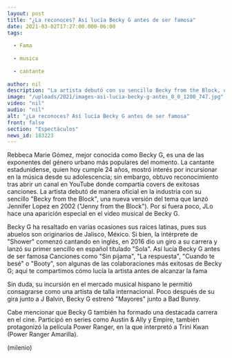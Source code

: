 ```yaml
---
layout: post
title: "¿La reconoces? Así lucía Becky G antes de ser famosa"
date: 2021-03-02T17:27:00.000-06:00
tags:
  
  - Fama
  
  - musica
  
  - cantante
  
author: nil
description: "La artista debutó con su sencillo Becky from the Block, una versión de la exitosa canción de Jennifer López; así lucía la cantante antes de alcanzar la fama. "
image: "/uploads/2021/images-asi-lucia-becky-g-antes_0_0_1200_747.jpg"
video: "nil"
audio: "nil"
alt: "¿La reconoces? Así lucía Becky G antes de ser famosa"
front: false
section: "Espectáculos"
news_id: 183223
---
```


Rebbeca Marie Gómez, mejor conocida como Becky G, es una de las exponentes del género urbano más populares del momento. La cantante estadunidense, quien hoy cumple 24 años, mostró interés por incursionar en la música desde su adolescencia; sin embargo, obtuvo reconocimiento tras abrir un canal en YouTube donde compartía covers de exitosas canciones. La artista debutó de manera oficial en la industria con su sencillo "Becky from the Block", una nueva versión del tema que lanzó Jennifer Lopez en 2002 ("Jenny from the Block"). Por si fuera poco, JLo hace una aparición especial en el video musical de Becky G.  

Becky G ha resaltado en varias ocasiones sus raíces latinas, pues sus abuelos son originarios de Jalisco, México. Si bien, la intérprete de "Shower" comenzó cantando en inglés, en 2016 dio un giro a su carrera y lanzó su primer sencillo en español titulado "Sola". Así lucía Becky G antes de ser famosa Canciones como "Sin pijama", "La respuesta", "Cuando te besé" o "Booty", son algunas de las colaboraciones más exitosas de Becky G; aquí te compartimos cómo lucía la artista antes de alcanzar la fama 

Sin duda, su incursión en el mercado musical hispano le permitió consagrarse como una artista de talla internacional. Poco después de su gira junto a J Balvin, Becky G estrenó "Mayores" junto a Bad Bunny.  

Cabe mencionar que Becky G también ha formado una destacada carrera en el cine. Participó en series como Austin & Ally y Empire, también protagonizó la película Power Ranger, en la que interpretó a Trini Kwan (Power Ranger Amarilla). 

(milenio)